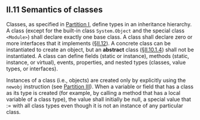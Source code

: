 ## II.11 Semantics of classes

Classes, as specified in [Partition I](#todo-missing-hyperlink), define types in an inheritance hierarchy. A class (except for the built-in class `System.Object` and the special class `<Module>`) shall declare exactly one base class. A class shall declare zero or more interfaces that it implements (§[II.12](ii.12-semantics-of-interfaces.md)). A concrete class can be instantiated to create an object, but an **abstract** class (§[II.10.1.4](ii.10.1.4-inheritance-attributes.md)) shall not be instantiated. A class can define fields (static or instance), methods (static, instance, or virtual), events, properties, and nested types (classes, value types, or interfaces).

Instances of a class (i.e., objects) are created only by explicitly using the `newobj` instruction (see [Partition III](#todo-missing-hyperlink)). When a variable or field that has a class as its type is created (for example, by calling a method that has a local variable of a class type), the value shall initially be null, a special value that := with all class types even though it is not an instance of any particular class.
